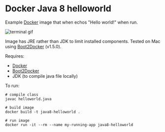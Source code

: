 # Docker Java 8 helloworld

Example [Docker](https://www.docker.com/) image that when echos "Hello world!" when run.

![terminal gif](https://raw.githubusercontent.com/stevenalexander/docker-java8-helloworld/master/terminal.gif "terminal gif")

Image has JRE rather than JDK to limit installed components. Tested on Mac using [Boot2Docker](http://boot2docker.io/) (v1.5.0).

Requires:
* [Docker](https://www.docker.com/)
* [Boot2Docker](http://boot2docker.io/)
* JDK (to compile java file locally)

To run:

```
# compile class
javac helloworld.java

# build image
docker build -t java8-helloworld .

# run image
docker run -it --rm --name my-running-app java8-helloworld
```

